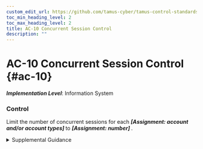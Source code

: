 ```yaml
---
custom_edit_url: https://github.com/tamus-cyber/tamus-control-standards/tree/main/content/tamus.edu/TAMUS_profile.yaml
toc_min_heading_level: 2
toc_max_heading_level: 2
title: AC-10 Concurrent Session Control
description: ""
---
```


# AC-10 Concurrent Session Control {#ac-10}

_**Implementation Level**_: Information System

### Control

Limit the number of concurrent sessions for each <strong title="ac-10_odp.01"> <em>[Assignment: account and/or account types]</em> </strong> to <strong title="ac-10_odp.02"> <em>[Assignment: number]</em> </strong>.


<details><summary>Supplemental Guidance</summary>Organizations may define the maximum number of concurrent sessions for system accounts globally, by account type, by account, or any combination thereof. For example, organizations may limit the number of concurrent sessions for system administrators or other individuals working in particularly sensitive domains or mission-critical applications. Concurrent session control addresses concurrent sessions for system accounts. It does not, however, address concurrent sessions by single users via multiple system accounts.</details>
